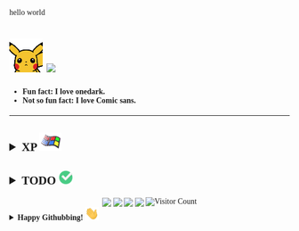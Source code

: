 <div style="font-family: 'comic sans ms';">hello world
<h1> <img src="pikahello.gif" width="60"> <img src="https://i.imgur.com/DmcCi8v.gif" width="500"></h1>


<!-- Experience section -->

  <h4>
    <ul>
      <li>Fun fact: I love onedark. </li>
      <li>Not so fun fact: I love Comic sans. </li>
    </ul>
  </h4>

<hr>

<h2><details>
  <summary>
    XP
    <img src="xp.gif" width="40" >
  </summary>
  <br/>

  <img align="right" src="coding.gif" height="400" /> 
  <img src="https://img.shields.io/badge/★★★☆☆-Git-F05032?logo=git&logoColor=ffffff&style=plastic" height="30"><br/>
  <img src="https://img.shields.io/badge/★☆☆☆☆-HTML5-E34F26?logo=HTML5&logoColor=ffffff&style=plastic" height="30"><br/>
  <img src="https://img.shields.io/badge/★★★☆☆-Java-F89917?logo=java&logoColor=ffffff&style=plastic" height="30"><br/>
  <img src="https://img.shields.io/badge/★★★☆☆-GNU/Linux-FCC624?logo=linux&logoColor=ffffff&style=plastic" height="30"><br/>
  <img src="https://img.shields.io/badge/★★☆☆☆-JavaScript-F7DF1E?logo=javascript&logoColor=ffffff&style=plastic" height="30"><br/>
  <img src="https://img.shields.io/badge/★★★☆☆-Android-3DDC84?logo=android&logoColor=ffffff&style=plastic" height="30"><br/>
  <img src="https://img.shields.io/badge/★★★★★-Googling-34A853?logo=google&logoColor=ffffff&style=plastic" height="30"><br/>
  <img src="https://img.shields.io/badge/★★☆☆☆-Node.JS-339933?logo=node.js&logoColor=ffffff&style=plastic" height="30"><br/>
  <img src="https://img.shields.io/badge/★★★☆☆-Vim-019733?logo=vim&logoColor=ffffff&style=plastic" height="30"><br/>
  <img src="https://img.shields.io/badge/★★★★☆-Windows%2010-0078D6?logo=windows&logoColor=ffffff&style=plastic" height="30"><br/>
  <img src="https://img.shields.io/badge/★★★☆☆-VS code-007ACC?logo=visual%20studio%20code&logoColor=ffffff&style=plastic" height="30"><br/>
  <img src="https://img.shields.io/badge/★☆☆☆☆-CSS3-1572B6?logo=CSS3&logoColor=ffffff&style=plastic" height="30"><br/>
  <img src="https://img.shields.io/badge/★★☆☆☆-Python-3776AB?logo=python&logoColor=ffffff&style=plastic" height="30"><br/>
  <img src="https://img.shields.io/badge/★★☆☆☆-Unity-000000?logo=unity&logoColor=ffffff&style=plastic" height="30"><br/>


</details></h2>






<!-- TODO section -->

<h2><details>
  <summary>
    <b>TODO</b>
    <img src="check.gif" width="25">
  </summary>
  <br/>


  <img align="right" src="todo.gif" height="300" /> 
  <img src="https://img.shields.io/badge/☆☆☆☆☆-TensorFlow-FF6F00?logo=TensorFlow&logoColor=ffffff&style=plastic" height="30"><br/>
  <img src="https://img.shields.io/badge/☆☆☆☆☆-MySQL-DD8A00?logo=mySQL&logoColor=ffffff&style=plastic" height="30"><br/>
  <img src="https://img.shields.io/badge/☆☆☆☆☆-NumPy-F1C232?logo=NumPy&logoColor=ffffff&style=plastic" height="30"><br/>
  <img src="https://img.shields.io/badge/☆☆☆☆☆-MongoDB-47A248?logo=MongoDB&logoColor=ffffff&style=plastic" height="30"><br/>
  <img src="https://img.shields.io/badge/☆☆☆☆☆-Numba-00A3E0?logo=Numba&logoColor=ffffff&style=plastic" height="30"><br/>
  <img src="https://img.shields.io/badge/☆☆☆☆☆-Azure-0089D6?logo=Microsoft%20Azure&logoColor=ffffff&style=plastic" height="30"><br/>
  <img src="https://img.shields.io/badge/☆☆☆☆☆-TypeScript-2F74C0?logo=typescript&logoColor=ffffff&style=plastic" height="30"><br/>
  <img src="https://img.shields.io/badge/☆☆☆☆☆-R-276DC3?logo=r&logoColor=ffffff&style=plastic" height="30"><br/>
  <img src="https://img.shields.io/badge/☆☆☆☆☆-C++-00599C?logo=c%2B%2B&logoColor=ffffff&style=plastic" height="30"><br/>
  <img src="https://img.shields.io/badge/☆☆☆☆☆-openCV-5C3EE8?logo=openCV&logoColor=ffffff&style=plastic" height="30"><br/>
  <img src="https://img.shields.io/badge/☆☆☆☆☆-Kotlin-766DB2?logo=kotlin&logoColor=ffffff&style=plastic" height="30"><br/>
  <img src="https://img.shields.io/badge/☆☆☆☆☆-C Sharp-9C73D6?logo=c%20sharp&logoColor=ffffff&style=plastic" height="30"><br/>

</details></h2>




<!-- Statistics -->
<div align="center">
    <img  src='https://github-readme-streak-stats.herokuapp.com/?user=kingDaniel2004&theme=onedark' align="center">
    <img src='https://github-readme-stats.vercel.app/api?username=kingDaniel2004&show_icons=true&theme=onedark&count_private=true&line_height=20' align="center" />
    <img  src='https://github-readme-stats.vercel.app/api/top-langs/?username=kingDaniel2004&layout=compact&theme=onedark&count_private=true' align="center">
    <img  src='https://github-profile-trophy.vercel.app/?username=kingDaniel2004&theme=onedark&margin-w=1&no-bg=false' align="center">
    <img src='https://profile-counter.glitch.me/kingDaniel2004/count.svg' alt="Visitor Count" />

</div>




<!-- final section -->
<details>
  <summary>
    <b>  Happy Githubbing! </b>
    <img src="Hi.gif" width="25">
  </summary>
  <div align="center">
      <img  src='tenor.gif'>
  </div>
</details>

</div>




<!-- random joke generator -->
<!-- ![Jokes Card](https://readme-jokes.vercel.app/api) -->




